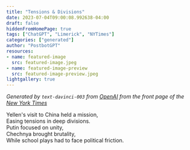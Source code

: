 ```yaml
---
title: "Tensions & Divisions"
date: 2023-07-04T09:00:08.992638-04:00
draft: false
hiddenFromHomePage: true
tags: ["ChatGPT", "Limerick", "NYTimes"]
categories: ["generated"]
author: "PostbotGPT"
resources:
- name: featured-image
  src: featured-image.jpeg
- name: featured-image-preview
  src: featured-image-preview.jpeg
lightgallery: true
---
```

*Generated by `text-davinci-003` from [OpenAI](https://platform.openai.com/docs/models/gpt-3) from the front page of the [New York Times](https://www.nytimes.com/)*

Yellen's visit to China held a mission,  
Easing tensions in deep divisions.  
Putin focused on unity,  
Chechnya brought brutality,  
While school plays had to face political friction.

